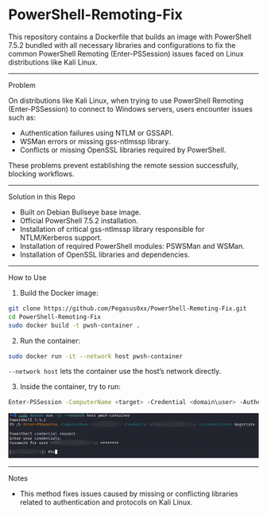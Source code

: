 # PowerShell-Remoting-Fix

This repository contains a Dockerfile that builds an image with PowerShell 7.5.2 bundled with all necessary libraries and configurations to fix the common PowerShell Remoting (Enter-PSSession) issues faced on Linux distributions like Kali Linux.

---

Problem

On distributions like Kali Linux, when trying to use PowerShell Remoting (Enter-PSSession) to connect to Windows servers, users encounter issues such as:

- Authentication failures using NTLM or GSSAPI.
- WSMan errors or missing gss-ntlmssp library.
- Conflicts or missing OpenSSL libraries required by PowerShell.

These problems prevent establishing the remote session successfully, blocking workflows.

---

Solution in this Repo

- Built on Debian Bullseye base image.
- Official PowerShell 7.5.2 installation.
- Installation of critical gss-ntlmssp library responsible for NTLM/Kerberos support.
- Installation of required PowerShell modules: PSWSMan and WSMan.
- Installation of OpenSSL libraries and dependencies.

---

How to Use

1. Build the Docker image:

```bash
git clone https://github.com/Pegasus0xx/PowerShell-Remoting-Fix.git
cd PowerShell-Remoting-Fix
sudo docker build -t pwsh-container .
```

2. Run the container:

```bash
sudo docker run -it --network host pwsh-container
```

`--network host` lets the container use the host’s network directly.

3. Inside the container, try to run:

```bash
Enter-PSSession -ComputerName <target> -Credential <domain\user> -Authentication Negotiate
```

![Screenshot](https://raw.githubusercontent.com/Pegasus0xx/PowerShell-Remoting-Fix/refs/heads/main/img.png?raw=true)

---

Notes

- This method fixes issues caused by missing or conflicting libraries related to authentication and protocols on Kali Linux.
